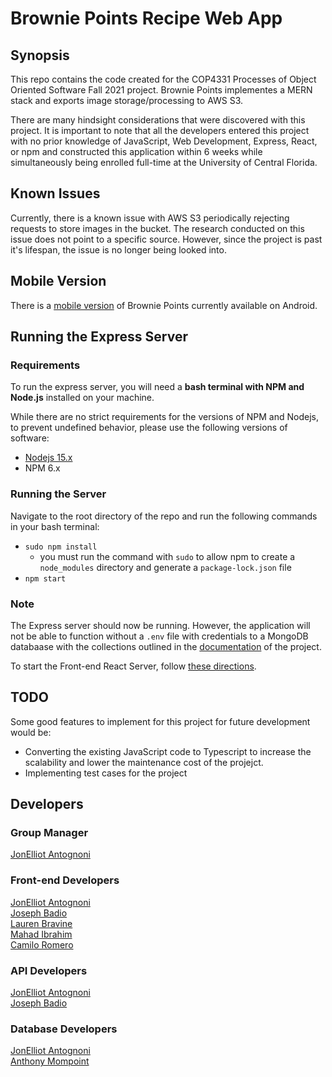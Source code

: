 # Brownie Points Recipe Web App

## Synopsis

This repo contains the code created for the COP4331 Processes of Object Oriented Software Fall 2021 project. Brownie Points implementes a MERN stack and exports image storage/processing to AWS S3.

There are many hindsight considerations that were discovered with this project. It is important to note that all the developers entered this project with no prior knowledge of JavaScript, Web Development, Express, React, or npm and constructed this application within 6 weeks while simultaneously being enrolled full-time at the University of Central Florida.

## Known Issues

Currently, there is a known issue with AWS S3 periodically rejecting requests to store images in the bucket. The research conducted on this issue does not point to a specific source. However, since the project is past it's lifespan, the issue is no longer being looked into.

## Mobile Version

There is a [mobile version](https://github.com/Deadcoast/cop4331_big_project_mobile) of Brownie Points currently available on Android.

## Running the Express Server

### Requirements

To run the express server, you will need a **bash terminal with NPM and Node.js** installed on your machine.

While there are no strict requirements for the versions of NPM and Nodejs, to prevent undefined behavior, please use the following versions of software:

- [Nodejs 15.x](https://github.com/nodesource/distributions)
- NPM 6.x

### Running the Server

Navigate to the root directory of the repo and run the following commands in your bash terminal:

- `sudo npm install`
  - you must run the command with `sudo` to allow npm to create a `node_modules` directory and generate a `package-lock.json` file
- `npm start`

### Note

The Express server should now be running. However, the application will not be able to function without a `.env` file with credentials to a MongoDB databaase with the collections outlined in the [documentation](./doc/README.MD) of the project.

To start the Front-end React Server, follow [these directions](./front-end/README.md).

## TODO

Some good features to implement for this project for future development would be:

- Converting the existing JavaScript code to Typescript to increase the scalability and lower the maintenance cost of the projejct.
- Implementing test cases for the project

## Developers

### Group Manager

[JonElliot Antognoni](http://github.com/Deadcoast)

### Front-end Developers

[JonElliot Antognoni](http://github.com/Deadcoast)  
[Joseph Badio](https://github.com/broseph99)  
[Lauren Bravine](https://github.com/laurenashley205)  
[Mahad Ibrahim](https://github.com/MahadaIbrahim)  
[Camilo Romero](https://github.com/cromero048)

### API Developers

[JonElliot Antognoni](http://github.com/Deadcoast)  
[Joseph Badio](https://github.com/broseph99)  

### Database Developers

[JonElliot Antognoni](http://github.com/Deadcoast)  
[Anthony Mompoint](https://github.com/anthonymompoint)
